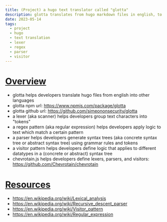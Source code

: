 ```yaml
---
title: (Project) a hugo text translator called "glotta"
description: glotta translates from hugo markdown files in english, to hugo markdown files in other languages
date: 2023-05-14
tags:
  - project
  - hugo
  - text translation
  - lexer
  - regex
  - parser
  - visitor
---
```


# <u> Overview </u>

- glotta helps developers translate hugo files from english into other languages
- glotta npm url: https://www.npmjs.com/package/glotta
- glotta github url: https://github.com/simeononsecurity/glotta
- a lexer (aka scanner) helps developers group text characters into "tokens"
- a regex pattern (aka regular expression) helps developers apply logic to text which match a certain pattern
- a parser helps developers generate syntax trees (aka concrete syntax tree or abstract syntax tree) using grammar rules and tokens
- a visitor pattern helps developers define logic that applies to different datatypes in a (concrete or abstract) syntax tree
- chevrotain.js helps developers define lexers, parsers, and visitors: https://github.com/Chevrotain/chevrotain

# <u>Resources</u>
- <a target="_blank" ref="noopener noreferrer" href="https://en.wikipedia.org/wiki/Lexical_analysis">https://en.wikipedia.org/wiki/Lexical_analysis</a>
- <a target="_blank" ref="noopener noreferrer" href="https://en.wikipedia.org/wiki/Recursive_descent_parser">https://en.wikipedia.org/wiki/Recursive_descent_parser</a>
- <a target="_blank" ref="noopener noreferrer" href="https://en.wikipedia.org/wiki/Visitor_pattern">https://en.wikipedia.org/wiki/Visitor_pattern</a>
- <a target="_blank" ref="noopener noreferrer" href="https://en.wikipedia.org/wiki/Regular_expression">https://en.wikipedia.org/wiki/Regular_expression</a>
